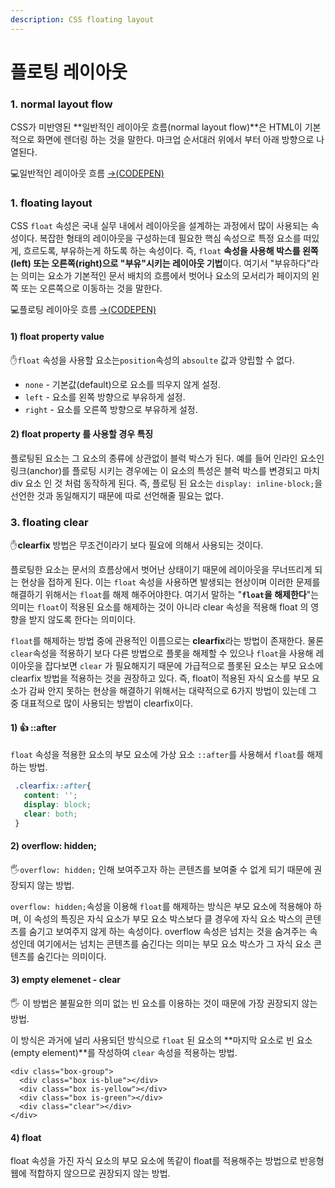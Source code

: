 ```yaml
---
description: CSS floating layout
---
```


# 플로팅 레이아웃

### 1. **normal** layout flow

CSS가 미반영된 **일반적인 레이아웃 흐름\(normal layout flow\)**은 HTML이 기본적으로 화면에 렌더링 하는 것을 말한다.  마크업 순서대러 위에서 부터 아래 방향으로 나열된다.

💻일반적인 레이아웃 흐름 [→\(CODEPEN\)](https://codepen.io/vi2920va/full/mdrQZXm)

### 1. floating layout

CSS `float` 속성은  국내 실무 내에서 레이아웃을 설계하는 과정에서 많이 사용되는 속성이다. 복잡한 형태의 레이아웃을 구성하는데 필요한 핵심 속성으로 특정 요소를 떠있게, 흐르도록, 부유하는게 하도록 하는 속성이다. 즉, `float` **속성을 사용해 박스를 왼쪽\(left\) 또는 오른쪽\(right\)으로 "부유"시키는 레이아웃 기법**이다. 여기서 "부유하다"라는 의미는 요소가 기본적인 문서 배치의 흐름에서 벗어나 요소의 모서리가 페이지의 왼쪽 또는 오른쪽으로 이동하는 것을 말한다. 

💻플로팅 레이아웃 흐름 [→\(CODEPEN\)](https://codepen.io/vi2920va/full/PoGxraO)

#### 1\) float property value

✋`float` 속성을 사용할 요소는`position`속성의 `absoulte` 값과 양립할 수 없다.

* `none` - 기본값\(default\)으로 요소를 띄우지 않게 설정.
* `left` - 요소를 왼쪽 방향으로 부유하게 설정.
* `right` - 요소를 오른쪽 방향으로 부유하게 설정.

#### 2\) float property 를 사용할 경우 특징

플로팅된 요소는 그 요소의 종류에 상관없이 블럭 박스가 된다. 예를 들어 인라인 요소인 링크\(anchor\)를 플로팅 시키는 경우에는 이 요소의 특성은 블럭 박스를 변경되고 마치 div 요소 인 것 처럼 동작하게 된다. 즉, 플로팅 된 요소는 `display: inline-block;`을 선언한 것과 동일해지기 때문에 따로 선언해줄 필요는 없다.

### 3. floating  clear

✋**clearfix** 방법은 무조건이라기 보다 필요에 의해서 사용되는 것이다.

플로팅한 요소는 문서의 흐름상에서 벗어난 상태이기 때문에 레이아웃을 무너뜨리게 되는 현상을 접하게 된다. 이는 `float` 속성을 사용하면 발생되는 현상이며 이러한 문제를 해결하기 위해서는 `float`를 해제 해주어야한다. 여기서 말하는 "**`float`을 해제한다**"는 의미는 `float`이 적용된 요소를 해제하는 것이 아니라 clear 속성을 적용해 float 의 영향을 받지 않도록 한다는 의미이다. 

`float`를 해제하는 방법 중에 관용적인 이름으로는 **clearfix**라는 방법이 존재한다. 물론 `clear`속성을 적용하기 보다 다른 방법으로 플롯을 해제할 수 있으나 `float`을 사용해 레이아웃을 잡다보면 `clear` 가 필요해지기 때문에 가급적으로 플롯된 요소는 부모 요소에 clearfix 방법을 적용하는 것을 권장하고 있다. 즉, float이 적용된 자식 요소를 부모 요소가 감싸 안지 못하는 현상을 해결하기 위해서는 대략적으로 6가지 방법이 있는데 그 중 대표적으로 많이 사용되는 방법이 clearfix이다. 

#### 1\) 👍 ::after 

`float` 속성을 적용한 요소의 부모 요소에 가상 요소 `::after`를 사용해서 `float`를 해제하는 방법.

```css
 .clearfix::after{
   content: '';
   display: block;
   clear: both;
 }
```

#### 2\) overflow: hidden;

🖐`overflow: hidden;` 인해 보여주고자 하는 콘텐츠를 보여줄 수 없게 되기 때문에 권장되지 않는 방법.

`overflow: hidden;`속성을 이용해 `float`를 해제하는 방식은 부모 요소에 적용해야 하며, 이 속성의 특징은 자식 요소가 부모 요소 박스보다 클 경우에 자식 요소 박스의 콘텐츠를 숨기고 보여주지 않게 하는 속성이다. overflow 속성은 넘치는 것을 숨겨주는 속성인데 여기에서는 넘치는 콘텐츠를 숨긴다는 의미는 부모 요소 박스가 그 자식 요소 콘텐츠를 숨긴다는 의미이다.

#### 3\) empty elemenet - clear

🖐 이 방법은 불필요한 의미 없는 빈 요소를 이용하는 것이 때문에 가장 권장되지 않는 방법.

이 방식은 과거에 널리 사용되던 방식으로 `float` 된 요소의 **마지막 요소로 빈 요소\(empty element\)**를 작성하여 `clear` 속성을 적용하는 방법.

```markup
<div class="box-group">
  <div class="box is-blue"></div>
  <div class="box is-yellow"></div>
  <div class="box is-green"></div>
  <div class="clear"></div>
</div>
```

#### 4\) float

float 속성을 가진 자식 요소의 부모 요소에 똑같이 float를 적용해주는 방법으로 반응형 웹에 적합하지 않으므로 권장되지 않는 방법.



